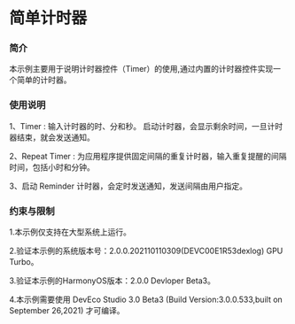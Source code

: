 # 简单计时器

### 简介

本示例主要用于说明计时器控件（Timer）的使用,通过内置的计时器控件实现一个简单的计时器。

### 使用说明

1、Timer : 输入计时器的时、分和秒。 启动计时器，会显示剩余时间，一旦计时器结束，就会发送通知。

2、Repeat Timer : 为应用程序提供固定间隔的重复计时器，输入重复提醒的间隔时间，包括小时和分钟。

3、启动 Reminder 计时器，会定时发送通知，发送间隔由用户指定。

### 约束与限制

1.本示例仅支持在大型系统上运行。

2.验证本示例的系统版本号：2.0.0.202110110309(DEVC00E1R53dexlog) GPU Turbo。

3.验证本示例的HarmonyOS版本：2.0.0 Devloper Beta3。

4.本示例需要使用 DevEco Studio 3.0 Beta3 (Build Version:3.0.0.533,built on September 26,2021) 才可编译。
